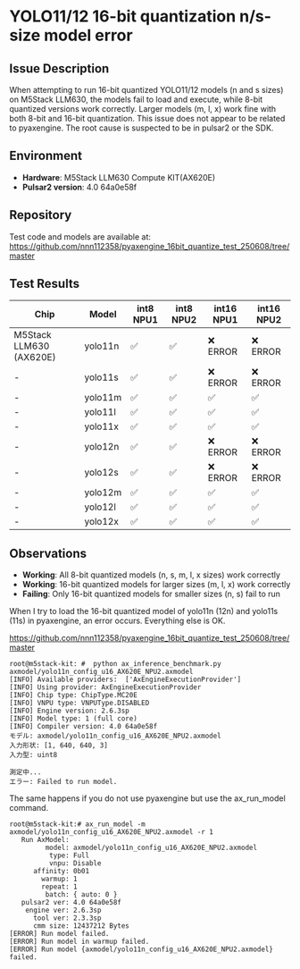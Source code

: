 # YOLO11/12 16-bit quantization n/s-size model error

## Issue Description
When attempting to run 16-bit quantized YOLO11/12 models (n and s sizes) on M5Stack LLM630, the models fail to load and execute, while 8-bit quantized versions work correctly. Larger models (m, l, x) work fine with both 8-bit and 16-bit quantization.
This issue does not appear to be related to pyaxengine. The root cause is suspected to be in pulsar2 or the SDK.

## Environment
- **Hardware**: M5Stack LLM630 Compute KIT(AX620E)
- **Pulsar2 version**: 4.0 64a0e58f

## Repository
Test code and models are available at: https://github.com/nnn112358/pyaxengine_16bit_quantize_test_250608/tree/master

## Test Results
| Chip | Model | int8 NPU1 | int8 NPU2 | int16 NPU1 | int16 NPU2 |
|------|-------|-----------|-----------|------------|------------|
| M5Stack LLM630 (AX620E) | yolo11n | ✅ | ✅ | ❌ ERROR | ❌ ERROR |
| - | yolo11s | ✅ | ✅ | ❌ ERROR | ❌ ERROR |
| - | yolo11m | ✅ | ✅ | ✅ | ✅ |
| - | yolo11l | ✅ | ✅ | ✅ | ✅ |
| - | yolo11x | ✅ | ✅ | ✅ | ✅ |
| - | yolo12n | ✅ | ✅ | ❌ ERROR | ❌ ERROR |
| - | yolo12s | ✅ | ✅ | ❌ ERROR | ❌ ERROR |
| - | yolo12m | ✅ | ✅ | ✅ | ✅ |
| - | yolo12l | ✅ | ✅ | ✅ | ✅ |
| - | yolo12x | ✅ | ✅ | ✅ | ✅ |

## Observations
- **Working**: All 8-bit quantized models (n, s, m, l, x sizes) work correctly
- **Working**: 16-bit quantized models for larger sizes (m, l, x) work correctly  
- **Failing**: Only 16-bit quantized models for smaller sizes (n, s) fail to run


When I try to load the 16-bit quantized model of yolo11n (12n) and yolo11s (11s) in pyaxengine, an error occurs. Everything else is OK.

https://github.com/nnn112358/pyaxengine_16bit_quantize_test_250608/tree/master

```
root@m5stack-kit: #  python ax_inference_benchmark.py axmodel/yolo11n_config_u16_AX620E_NPU2.axmodel
[INFO] Available providers:  ['AxEngineExecutionProvider']
[INFO] Using provider: AxEngineExecutionProvider
[INFO] Chip type: ChipType.MC20E
[INFO] VNPU type: VNPUType.DISABLED
[INFO] Engine version: 2.6.3sp
[INFO] Model type: 1 (full core)
[INFO] Compiler version: 4.0 64a0e58f
モデル: axmodel/yolo11n_config_u16_AX620E_NPU2.axmodel
入力形状: [1, 640, 640, 3]
入力型: uint8

測定中...
エラー: Failed to run model.
```

The same happens if you do not use pyaxengine but use the ax_run_model command.
````
root@m5stack-kit:# ax_run_model -m axmodel/yolo11n_config_u16_AX620E_NPU2.axmodel -r 1
   Run AxModel:
         model: axmodel/yolo11n_config_u16_AX620E_NPU2.axmodel
          type: Full
          vnpu: Disable
      affinity: 0b01
        warmup: 1
        repeat: 1
         batch: { auto: 0 }
   pulsar2 ver: 4.0 64a0e58f
    engine ver: 2.6.3sp
      tool ver: 2.3.3sp
      cmm size: 12437212 Bytes
[ERROR] Run model failed.
[ERROR] Run model in warmup failed.
[ERROR] Run model {axmodel/yolo11n_config_u16_AX620E_NPU2.axmodel} failed.
````



